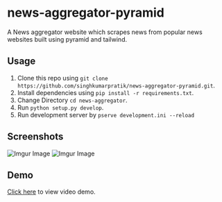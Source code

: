 # news-aggregator-pyramid
A News aggregator website which scrapes news from popular news websites built using pyramid and tailwind.
## Usage
1. Clone this repo using `git clone https://github.com/singhkumarpratik/news-aggregator-pyramid.git`.
2. Install dependencies using `pip install -r requirements.txt`.
3. Change Directory `cd news-aggregator`.
3. Run `python setup.py develop`.
4. Run development server by `pserve development.ini --reload`
## Screenshots
![Imgur Image](https://i.imgur.com/xM5FZTW.png)
![Imgur Image](https://i.imgur.com/wNy6pnQ.png)
## Demo
[Click here](https://drive.google.com/open?id=1dbMNlHMLRRlR41s0CyezB-kBxRuqqO7Y) to view video demo.
